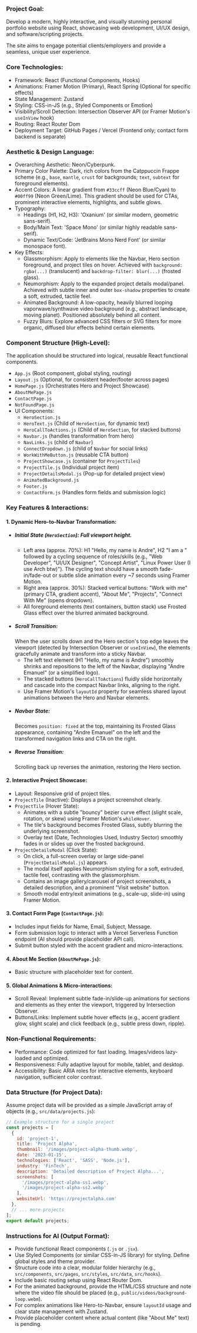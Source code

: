 ### Project Goal: 

Develop a modern, highly interactive, and visually stunning personal portfolio website using React, showcasing web development, UI/UX design, and software/scripting projects. 

The site aims to engage potential clients/employers and provide a seamless, unique user experience.


### Core Technologies:

- Framework: React (Functional Components, Hooks)
- Animations: Framer Motion (Primary), React Spring (Optional for specific effects)
- State Management: Zustand
- Styling: CSS-in-JS (e.g., Styled Components or Emotion)
- Visibility/Scroll Detection: Intersection Observer API (or Framer Motion's `useInView` hook)
- Routing: React Router Dom
- Deployment Target: GitHub Pages / Vercel (Frontend only; contact form backend is separate)



### Aesthetic & Design Language:

- Overarching Aesthetic: Neon/Cyberpunk.
- Primary Color Palette: Dark, rich colors from the Catppuccin Frappe scheme (e.g., `base`, `mantle`, `crust` for backgrounds; `text`, `subtext` for foreground elements).
- Accent Colors: A linear gradient from `#33ccff` (Neon Blue/Cyan) to `#00ff99` (Neon Green/Lime). This gradient should be used for CTAs, prominent interactive elements, highlights, and subtle glows.
- Typography:
	- Headings (H1, H2, H3): 'Oxanium' (or similar modern, geometric sans-serif).
	- Body/Main Text: 'Space Mono' (or similar highly readable sans-serif).
	- Dynamic Text/Code: 'JetBrains Mono Nerd Font' (or similar monospace font).
- Key Effects:
	- Glassmorphism: Apply to elements like the Navbar, Hero section foreground, and project tiles on hover. Achieved with `background: rgba(...)` (translucent) and `backdrop-filter: blur(...)` (frosted glass).
	- Neumorphism: Apply to the expanded project details modal/panel. Achieved with subtle inner and outer `box-shadow` properties to create a soft, extruded, tactile feel.
	- Animated Background: A low-opacity, heavily blurred looping vaporwave/synthwave video background (e.g., abstract landscape, moving planet). Positioned absolutely behind all content.
	- Fuzzy Blurs: Explore advanced CSS filters or SVG filters for more organic, diffused blur effects behind certain elements.



### Component Structure (High-Level):

The application should be structured into logical, reusable React functional components.

- `App.js` (Root component, global styling, routing)
- `Layout.js` (Optional, for consistent header/footer across pages)
- `HomePage.js` (Orchestrates Hero and Project Showcase)
- `AboutMePage.js`
- `ContactPage.js`
- `NotFoundPage.js`
- UI Components:
	- `HeroSection.js`
	- `HeroText.js` (Child of `HeroSection`, for dynamic text)
	- `HeroCallToActions.js` (Child of `HeroSection`, for stacked buttons)
	- `Navbar.js` (handles transformation from hero)
	- `NavLinks.js` (child of `Navbar`)
	- `ConnectDropdown.js` (child of `Navbar` for social links)
	- `WorkWithMeButton.js` (reusable CTA button)
	- `ProjectShowcase.js` (container for `ProjectTiles`)
	- `ProjectTile.js` (Individual project item)
	- `ProjectDetailsModal.js` (Pop-up for detailed project view)
	- `AnimatedBackground.js`
	- `Footer.js`
	- `ContactForm.js` (Handles form fields and submission logic)



### Key Features & Interactions:

#### 1. Dynamic Hero-to-Navbar Transformation:
- ##### Initial State (`HeroSection`): Full viewport height.
	- Left area (approx. 70%): H1 "Hello, my name is Andre", H2 "I am a " followed by a cycling sequence of roles/skills (e.g., "Web Developer", "UI/UX Designer", "Concept Artist", "Linux Power User (I use Arch btw)"). The cycling text should have a smooth fade-in/fade-out or subtle slide animation every ~7 seconds using Framer Motion.
	- Right area (approx. 30%): Stacked vertical buttons: "Work with me" (primary CTA, gradient accent), "About Me", "Projects", "Connect With Me" (opens dropdown).
	- All foreground elements (text containers, button stack) use Frosted Glass effect over the blurred animated background.
- ##### Scroll Transition: 
	When the user scrolls down and the Hero section's top edge leaves the viewport (detected by Intersection Observer or `useInView`), the elements gracefully animate and transform into a sticky Navbar.
	- The left text element (H1 "Hello, my name is Andre") smoothly shrinks and repositions to the left of the Navbar, displaying "Andre Emanuel" (or a simplified logo).
	- The stacked buttons (`HeroCallToActions`) fluidly slide horizontally and cascade into the compact Navbar links, aligning to the right.
	- Use Framer Motion's `layoutId` property for seamless shared layout animations between the Hero and Navbar elements.
- ##### Navbar State: 
	Becomes `position: fixed` at the top, maintaining its Frosted Glass appearance, containing "Andre Emanuel" on the left and the transformed navigation links and CTA on the right.
- ##### Reverse Transition: 
	Scrolling back up reverses the animation, restoring the Hero section.

#### 2. Interactive Project Showcase:
- Layout: Responsive grid of project tiles.
- `ProjectTile` (Inactive): Displays a project screenshot clearly.
- `ProjectTile` (Hover State):
	- Animates with a subtle "bouncy" bezier curve effect (slight scale, rotation, or skew) using Framer Motion's `whileHover`.
	- The tile's background becomes Frosted Glass, subtly blurring the underlying screenshot.
	- Overlay text (Date, Technologies Used, Industry Sector) smoothly fades in or slides up over the frosted background.
- `ProjectDetailsModal` (Click State):
	- On click, a full-screen overlay or large side-panel (`ProjectDetailsModal.js`) appears.
	- The modal itself applies Neumorphism styling for a soft, extruded, tactile feel, contrasting with the glassmorphism.
	- Contains an image gallery/carousel of project screenshots, a detailed description, and a prominent "Visit website" button.
	- Smooth modal entry/exit animations (e.g., scale-up, slide-in) using Framer Motion.

#### 3. Contact Form Page (`ContactPage.js`):
- Includes input fields for Name, Email, Subject, Message.
- Form submission logic to interact with a Vercel Serverless Function endpoint (AI should provide placeholder API call).
- Submit button styled with the accent gradient and micro-interactions.

#### 4. About Me Section (`AboutMePage.js`):
- Basic structure with placeholder text for content.

#### 5. Global Animations & Micro-interactions:
- Scroll Reveal: Implement subtle fade-in/slide-up animations for sections and elements as they enter the viewport, triggered by Intersection Observer.
- Buttons/Links: Implement subtle hover effects (e.g., accent gradient glow, slight scale) and click feedback (e.g., subtle press down, ripple).

### Non-Functional Requirements:

- Performance: Code optimized for fast loading. Images/videos lazy-loaded and optimized.
- Responsiveness: Fully adaptive layout for mobile, tablet, and desktop.
- Accessibility: Basic ARIA roles for interactive elements, keyboard navigation, sufficient color contrast.

### Data Structure (for Project Data):
Assume project data will be provided as a simple JavaScript array of objects (e.g., `src/data/projects.js`):

```JavaScript
// Example structure for a single project
const projects = [
  {
    id: 'project-1',
    title: 'Project Alpha',
    thumbnail: '/images/project-alpha-thumb.webp',
    date: '2023-01-15',
    technologies: ['React', 'SASS', 'Node.js'],
    industry: 'FinTech',
    description: 'Detailed description of Project Alpha...',
    screenshots: [
      '/images/project-alpha-ss1.webp',
      '/images/project-alpha-ss2.webp'
    ],
    websiteUrl: 'https://projectalpha.com'
  },
  // ... more projects
];
export default projects;
```


### Instructions for AI (Output Format):

- Provide functional React components (`.js` or `.jsx`).
- Use Styled Components (or similar CSS-in-JS library) for styling. Define global styles and theme provider.
- Structure code into a clear, modular folder hierarchy (e.g., `src/components`, `src/pages`, `src/styles`, `src/data`, `src/hooks`).
- Include basic routing setup using React Router Dom.
- For the animated background, provide the HTML/CSS structure and note where the video file should be placed (e.g., `public/videos/background-loop.webm`).
- For complex animations like Hero-to-Navbar, ensure `layoutId` usage and clear state management with Zustand.
- Provide placeholder content where actual content (like "About Me" text) is pending.
